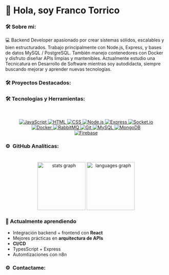 # 👋 Hola, soy Franco Torrico 

### 🛠️ Sobre mi:

💻 Backend Developer apasionado por crear sistemas sólidos, escalables y bien estructurados.
Trabajo principalmente con Node.js, Express, y bases de datos MySQL / PostgreSQL.
También manejo contenedores con Docker y disfruto diseñar APIs limpias y mantenibles.
Actualmente estudio una Tecnicatura en Desarrollo de Software mientras soy autodidacta, siempre buscando mejorar y aprender nuevas tecnologías.
### 🛠️ Proyectos Destacados:


### 🛠️ Tecnologías y Herramientas:
<br>
<p align="center">
  <a href="https://developer.mozilla.org/en-US/docs/Web/JavaScript" target="_blank">
    <img alt="JavaScript" src="https://img.shields.io/badge/JavaScript-%23F7DF1E.svg?logo=javascript&logoColor=black">
  </a>
  <a href="https://www.w3.org/html/" target="_blank">
    <img alt="HTML" src="https://img.shields.io/badge/HTML5-%23E34F26.svg?logo=html5&logoColor=white">
  </a>
  <a href="https://www.w3schools.com/css/" target="_blank">
    <img alt="CSS" src="https://img.shields.io/badge/CSS3-%231572B6.svg?logo=css3&logoColor=white">
  </a>
  <a href="https://nodejs.org/" target="_blank">
    <img alt="Node.js" src="https://img.shields.io/badge/node.js-339933?logo=node.js&logoColor=white">
  </a>
  <a href="https://expressjs.com/" target="_blank">
    <img alt="Express" src="https://img.shields.io/badge/express-000000?logo=express&logoColor=white">
  </a>
  <a href="https://socket.io/" target="_blank">
    <img alt="Socket.io" src="https://img.shields.io/badge/Socket.io-010101?style=flat-square&logo=socket.io&logoColor=white">
  </a>
  <br>
  <a href="https://www.docker.com/" target="_blank">
    <img alt="Docker" src="https://img.shields.io/badge/Docker-%230db7ed.svg?logo=docker&logoColor=white">
  </a>
  <a href="https://www.rabbitmq.com/" target="_blank">
    <img alt="RabbitMQ" src="https://img.shields.io/badge/RabbitMQ-%23FF6600?logo=rabbitmq&logoColor=white">
  </a>
  <a href="https://git-scm.com/" target="_blank">
    <img alt="Git" src="https://img.shields.io/badge/Git-%23F05033.svg?logo=git&logoColor=white">
  </a>
  <a href="https://www.mysql.com/" target="_blank">
    <img alt="MySQL" src="https://img.shields.io/badge/MySQL-%2300f.svg?logo=mysql&logoColor=white">
  </a>
  <a href="https://www.mongodb.com/" target="_blank">
    <img alt="MongoDB" src="https://img.shields.io/badge/MongoDB-%234ea94b.svg?logo=mongodb&logoColor=white">
  </a>
  <br>
  <a href="https://firebase.google.com/" target="_blank">
    <img alt="Firebase" src="https://img.shields.io/badge/Firebase-%23FFCA28.svg?logo=Firebase&logoColor=white">
  </a>
</p>

### ⚙️ &nbsp;GitHub Analíticas:
###
<br>
<div align="center">
  <img src="https://github-readme-stats.vercel.app/api?username=Torricofranco&theme=merko&hide_border=false&include_all_commits=true&count_private=false" height="150" alt="stats graph"  />
  <img src="https://github-readme-stats.vercel.app/api/top-langs/?username=TorricoFranco&theme=merko&hide_border=false&include_all_commits=true&count_private=false&layout=compact" height="150" alt="languages graph"  />
</div>

###

### 🌱 Actualmente aprendiendo
- Integración backend + frontend con **React**
- Mejores prácticas en **arquitectura de APIs**
- **CI/CD**
- TypesScript + Express
- Automtizaciones con n8n 


### ⚙️ &nbsp;Contactame:
